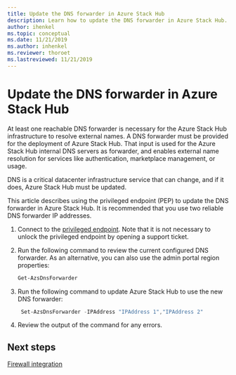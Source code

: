 ```yaml
---
title: Update the DNS forwarder in Azure Stack Hub 
description: Learn how to update the DNS forwarder in Azure Stack Hub.
author: ihenkel
ms.topic: conceptual
ms.date: 11/21/2019
ms.author: inhenkel
ms.reviewer: thoroet
ms.lastreviewed: 11/21/2019
---
```


# Update the DNS forwarder in Azure Stack Hub

At least one reachable DNS forwarder is necessary for the Azure Stack Hub infrastructure to resolve external names. A DNS forwarder must be provided for the deployment of Azure Stack Hub. That input is used for the Azure Stack Hub internal DNS servers as forwarder, and enables external name resolution for services like authentication, marketplace management, or usage.

DNS is a critical datacenter infrastructure service that can change, and if it does, Azure Stack Hub must be updated.

This article describes using the privileged endpoint (PEP) to update the DNS forwarder in Azure Stack Hub. It is recommended that you use two reliable DNS
forwarder IP addresses.

1. Connect to the [privileged endpoint](azure-stack-privileged-endpoint.md). Note that it is not necessary to unlock the privileged endpoint by opening a support ticket.

2. Run the following command to review the current configured DNS forwarder. As an alternative, you can also use the admin portal region properties:

   ```powershell
   Get-AzsDnsForwarder
   ```

3. Run the following command to update Azure Stack Hub to use the new DNS forwarder:

   ```powershell
    Set-AzsDnsForwarder -IPAddress "IPAddress 1","IPAddress 2"
   ```

4. Review the output of the command for any errors.

## Next steps

[Firewall integration](azure-stack-firewall.md)
